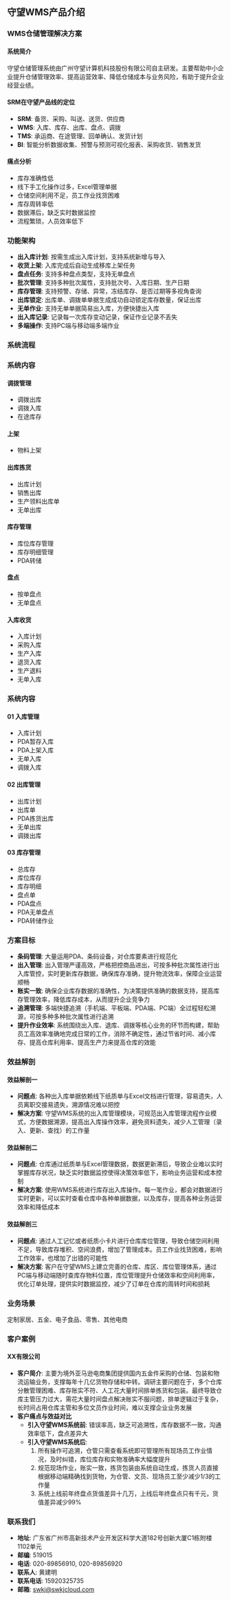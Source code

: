 ## 守望WMS产品介绍

### WMS仓储管理解决方案

#### 系统简介
守望仓储管理系统由广州守望计算机科技股份有限公司自主研发。主要帮助中小企业提升仓储管理效率、提高运营效率、降低仓储成本与业务风险，有助于提升企业经营业绩。

#### SRM在守望产品线的定位
- **SRM**: 备货、采购、叫送、送货、供应商
- **WMS**: 入库、库存、出库、盘点、调拨
- **TMS**: 承运商、在途管理、回单确认、发货计划
- **BI**: 智能分析数据收集、预警与预测可视化报表、采购收货、销售发货

#### 痛点分析
- 库存准确性低
- 线下手工化操作过多，Excel管理单据
- 仓储空间利用不足，员工作业找货困难
- 库存周转率低
- 数据滞后，缺乏实时数据监控
- 流程繁琐，人员效率低下

### 功能架构
- **出入库计划**: 按需生成出入库计划，支持系统新增与导入
- **收货上架**: 入库完成后自动生成移库上架任务
- **盘点任务**: 支持多种盘点类型，支持无单盘点
- **批次管理**: 支持多种批次属性，支持批次号、入库日期、生产日期
- **库存管理**: 支持预警、存储、异常，冻结库存、是否过期等多视角查询
- **出库锁定**: 出库单、调拨单单据生成成功自动锁定库存数量，保证出库
- **无单作业**: 支持无单单据简易出入库，方便快捷出入库
- **出入库记录**: 记录每一次库存变动记录，保证作业记录不丢失
- **多端操作**: 支持PC端与移动端多端作业

### 系统流程

### 系统内容
#### 调拨管理
- 调拨出库
- 调拨入库
- 在途库存

#### 上架
- 物料上架

#### 出库拣货
- 出库计划
- 销售出库
- 生产领料出库单
- 无单出库

#### 库存管理
- 库位库存管理
- 库存明细管理
- PDA转储

#### 盘点
- 按单盘点
- 无单盘点

#### 入库收货
- 入库计划
- 采购入库
- 生产入库
- 退货入库
- 生产退料
- 无单入库

### 系统内容
#### 01 入库管理
- 入库计划
- PDA暂存入库
- PDA上架入库
- 无单入库
- 调拨入库

#### 02 出库管理
- 出库计划
- 出库单
- PDA拣货出库
- 无单出库
- 调拨出库

#### 03 库存管理
- 总库存
- 库位库存
- 库存明细
- 盘点单
- PDA盘点
- PDA无单盘点
- PDA转储作业

### 方案目标
- **条码管理**: 大量运用PDA、条码设备，对仓库要素进行规范化
- **出入管理**: 出入管理严谨高效，严格把控商品进出，可按多种批次属性进行出入库管控，实时更新库存数据，确保库存准确，提升物流效率，保障企业运营顺畅
- **账实一致**: 确保企业库存数据的准确性，为决策提供准确的数据支持，提高库存管理效率，降低库存成本，从而提升企业竞争力
- **追溯管理**: 多端快捷追溯（手机端、平板端、PDA端、PC端）全过程轻松溯源，可按多种多种批次属性进行追溯
- **提升作业效率**: 系统围绕出入库、退库、调拨等核心业务的环节而构建，帮助员工高效率准确地完成日常的工作，消除不确定性，通过节省时间、减小库存、提高仓库利用率、提高生产力来提高仓库的效能

### 效益解剖
#### 效益解剖一
- **问题点**: 各种出入库单据依赖线下纸质单与Excel文档进行管理，容易遗失，人员离职交接易遗失，溯源情况难以把控
- **解决方案**: 守望WMS系统的出入库管理模块，可规范出入库管理流程作业模式，方便数据溯源，提高出入库操作效率，避免资料遗失，减少人工管理（录入、更新、查找）的工作量

#### 效益解剖二
- **问题点**: 仓库通过纸质单与Excel管理数据，数据更新滞后，导致企业难以实时掌握库存状况，缺乏实时数据监控使得决策效率低下，影响业务运营和成本控制
- **解决方案**: 使用WMS系统进行库存出入库操作。每一笔作业，都会对数据进行实时更新，可以实时查看仓库中各种单据数据，以及库存，提高各种业务运营效率和降低成本

#### 效益解剖三
- **问题点**: 通过人工记忆或者纸质小卡片进行仓库库位管理，导致仓储空间利用不足，导致库存堆积、空间浪费，增加了管理成本。员工作业找货困难，影响工作效率，也增加了出错的可能性
- **解决方案**: 客户在守望WMS上建立完善的仓库、库区、库位管理体系，通过PC端与移动端随时查库存物料位置，库位管理提升仓储效率和空间利用率，优化订单处理，提供实时数据监控，减少了订单在仓库的周转时间和损耗

### 业务场景
定制家居、五金、电子食品、零售、其他电商

### 客户案例
#### XX有限公司
- **客户简介**: 主要为境外亚马逊电商集团提供国内五金件采购的仓储、包装和物流运输业务，支撑每年十几亿货物存储和中转。调研主要问题在于，多个仓库分散管理困难、库存账实不符、人工花大量时间排单拣货和包装。最终导致仓库主管压力过大，需花大量时间盘点解决账实不服问题，排单逻辑过于复杂，长时间占用仓库主管和多位文员作业时间，难以支撑企业业务发展
- **客户痛点与效益对比**
  - **引入守望WMS系统前**: 错误率高，缺乏可追溯性，库存数据不一致，沟通效率低下，盘点差异大
  - **引入守望WMS系统后**:
    1. 所有操作可追溯，仓管只需查看系统即可管理所有现场员工作业情况，及时纠错，库位库存和实物准确率大幅度提升
    2. 规范现场作业，账实一致，拣货包装由系统自动生成，拣货人员直接根据移动端精确找到货物，为仓管、文员、现场员工至少减少1/3的工作量
    3. 系统上线前年终盘点货值差异十几万，上线后年终盘点只有千元，货值差异减少99%

### 联系我们
- **地址**: 广东省广州市高新技术产业开发区科学大道182号创新大厦C1栋附楼1102单元
- **邮编**: 519015
- **电话**: 020-89856910, 020-89856920
- **联系人**: 黄建明
- **联系电话**: 15920325735
- **邮箱**: swkj@swkjcloud.com